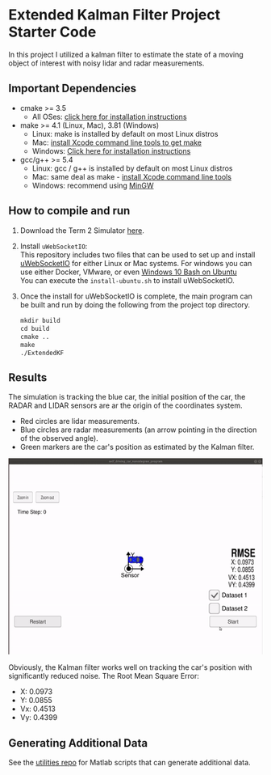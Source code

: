 # Extended Kalman Filter Project Starter Code

In this project I utilized a kalman filter to estimate the state of a moving object of interest with noisy lidar and radar measurements. 

## Important Dependencies

* cmake >= 3.5
  * All OSes: [click here for installation instructions](https://cmake.org/install/)
* make >= 4.1 (Linux, Mac), 3.81 (Windows)
  * Linux: make is installed by default on most Linux distros
  * Mac: [install Xcode command line tools to get make](https://developer.apple.com/xcode/features/)
  * Windows: [Click here for installation instructions](http://gnuwin32.sourceforge.net/packages/make.htm)
* gcc/g++ >= 5.4
  * Linux: gcc / g++ is installed by default on most Linux distros
  * Mac: same deal as make - [install Xcode command line tools](https://developer.apple.com/xcode/features/)
  * Windows: recommend using [MinGW](http://www.mingw.org/)

## How to compile and run
1. Download the Term 2 Simulator [here](https://github.com/udacity/self-driving-car-sim/releases).
2. Install `uWebSocketIO`: <br>
This repository includes two files that can be used to set up and install [uWebSocketIO](https://github.com/uWebSockets/uWebSockets) 
for either Linux or Mac systems. For windows you can use either Docker, VMware, 
or even [Windows 10 Bash on Ubuntu](https://www.howtogeek.com/249966/how-to-install-and-use-the-linux-bash-shell-on-windows-10/)<br>
You can execute the `install-ubuntu.sh` to install uWebSocketIO.

3. Once the install for uWebSocketIO is complete, the main program can be built and run by doing the following from the project top directory.
    ```shell script
    mkdir build
    cd build
    cmake ..
    make
    ./ExtendedKF
    ```

## Results
The simulation is tracking the blue car, the initial position of the car, the RADAR and LIDAR sensors are ar the origin of the coordinates system.
- Red circles are lidar measurements.
- Blue circles are radar measurements (an arrow pointing in the direction of the observed angle).
- Green markers are the car's position as estimated by the Kalman filter. <br>

![Demo](./demo/dataset1.gif)

Obviously, the Kalman filter works well on tracking the car's position with significantly reduced noise.
The Root Mean Square Error:
- X: 0.0973
- Y: 0.0855
- Vx: 0.4513
- Vy: 0.4399

## Generating Additional Data
See the [utilities repo](https://github.com/udacity/CarND-Mercedes-SF-Utilities) for Matlab scripts that can generate additional data.
